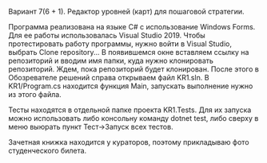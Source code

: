 Вариант 7(6 + 1). Редактор уровней (карт) для пошаговой стратегии.

Программа реализована на языке C# с использование Windows Forms. Для ее работы использовалась Visual Studio 2019. 
Чтобы протестировать работу программы, нужно войти в Visual Studio, 
выбрать Clone repository... В появившемся окне вставляем ссылку на репозиторий и вводим имя папки, куда нужно клонировать репозиторий. 
Ждем, пока репозиторий будет клонирован. После этого в Обозревателе решений справа открываем файл KR1.sln. 
В KR1/Program.cs находится функция Main, запускать выполнение нужно из этого файла.

Тесты находятся в отдельной папке проекта KR1.Tests. Для их запуска можно использовать либо консольну команду dotnet test, 
либо сверху в меню выюрать пункт Тест->Запуск всех тестов.

Зачетная книжка находится у кураторов, поэтому прикладываю фото студенческого билета.
